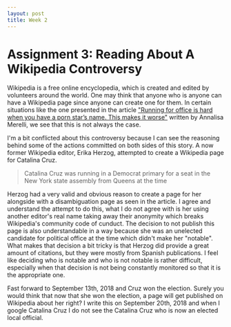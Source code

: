 ```yaml
---
layout: post
title: Week 2
---
```


# Assignment 3:  Reading About A Wikipedia Controversy

Wikipedia is a free online encyclopedia, which is created and edited by volunteers around the world. One may think that anyone who is anyone can have a Wikipedia page since anyone can create one for them. In certain situations like the one presented in the article ["Running for office is hard when you have a 
porn star’s name. This makes it worse"](https://qz.com/1352568/running-for-office-is-hard-when-you-have-a-porn-stars-name-this-makes-it-worse/) written by Annalisa Merelli, we see that this is not always the case.

I'm a bit conflicted about this controversy because I can see the reasoning behind some of the actions committed on both sides of this story. A now former Wikipedia editor, Erika Herzog, attempted to create a Wikipedia page for Catalina Cruz.
> Catalina Cruz was running in a Democrat primary for a seat in the New York state assembly from Queens at the time

Herzog had a very valid and obvious reason to create a page for her alongside with a disambiguation page as seen in the article. I agree and understand the attempt to do this, what I do not agree with is her using another editor's real name taking away their anonymity which breaks Wikipedia's community code of cunduct. The decision to not publish this page is also understandable in a way because she was an unelected candidate for political office at the time which didn't make her "notable". What makes that decision a bit tricky is that Herzog did provide a great amount of citations, but they were mostly from Spanish publications. I feel like deciding who is notable and who is not notable is rather difficult, especially when that decision is not being constantly monitored so that it is the appropriate one.

Fast forward to September 13th, 2018 and Cruz won the election. Surely you would think that now that she won the election, a page will get published on Wikipedia about her right? I write this on September 20th, 2018 and when I google Catalina Cruz I do not see the Catalina Cruz who is now an elected local official.
